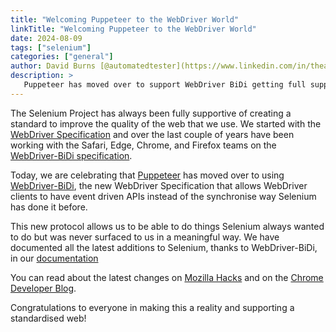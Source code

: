 ```yaml
---
title: "Welcoming Puppeteer to the WebDriver World"
linkTitle: "Welcoming Puppeteer to the WebDriver World"
date: 2024-08-09
tags: ["selenium"]
categories: ["general"]
author: David Burns [@automatedtester](https://www.linkedin.com/in/theautomatedtester/)
description: >
   Puppeteer has moved over to support WebDriver BiDi getting full support in Chromium browsers and Firefox.
---
```


The Selenium Project has always been fully supportive of creating a standard to improve the quality
of the web that we use. We started with the [WebDriver Specification](https://w3c.github.io/webdriver) and over the last couple of years have been working
with the Safari, Edge, Chrome, and Firefox teams on the [WebDriver-BiDi specification](https://w3c.github.io/webdriver-bidi).

Today, we are celebrating that [Puppeteer](https://pptr.dev) has moved over to using [WebDriver-BiDi](https://w3c.github.io/webdriver-bidi), the new WebDriver Specification
that allows WebDriver clients to have event driven APIs instead of the synchronise way Selenium has done it before.

This new protocol allows us to be able to do things Selenium always wanted to do but was never surfaced to us in a
meaningful way. We have documented all the latest additions to Selenium, thanks to WebDriver-BiDi, in our [documentation](https://www.selenium.dev/documentation/webdriver/bidi/)

You can read about the latest changes on [Mozilla Hacks](https://hacks.mozilla.org/2024/08/puppeteer-support-for-firefox/)
and on the [Chrome Developer Blog](https://developer.chrome.com/blog/firefox-support-in-puppeteer-with-webdriver-bidi?hl=en).

Congratulations to everyone in making this a reality and supporting a standardised web!
